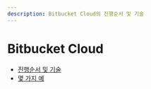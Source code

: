 ```yaml
---
description: Bitbucket Cloud의 진행순서 및 기술
---
```


# Bitbucket Cloud

* [진행순서 및 기술](bitbucket-cloud-flow-and-tech.md)
* [몇 가지 예](bitbucket-cloud-examples.md)
